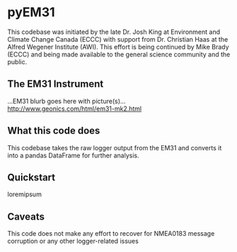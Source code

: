 # pyEM31

This codebase was initiated by the late Dr. Josh King at Environment and Climate Change Canada (ECCC) with support from Dr. Christian Haas at the Alfred Wegener Institute (AWI). This effort is being continued by Mike Brady (ECCC) and being made available to the general science community and the public.

## The EM31 Instrument

...EM31 blurb goes here with picture(s)...
http://www.geonics.com/html/em31-mk2.html

## What this code does
This codebase takes the raw logger output from the EM31 and converts it into a pandas DataFrame for further analysis.

## Quickstart

loremipsum

## Caveats
This code does not make any effort to recover for NMEA0183 message corruption or any other logger-related issues
